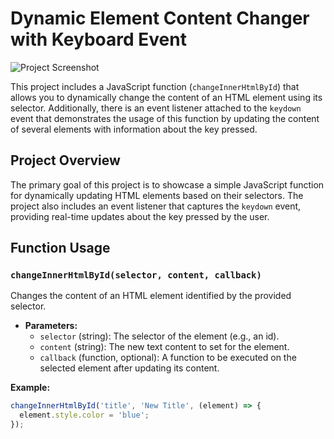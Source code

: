 # Dynamic Element Content Changer with Keyboard Event
![Project Screenshot](https://s6.uupload.ir/files/screen_shot_1402-10-28_at_22.05.25_hgns.png)

This project includes a JavaScript function (`changeInnerHtmlById`) that allows you to dynamically change the content of an HTML element using its selector. Additionally, there is an event listener attached to the `keydown` event that demonstrates the usage of this function by updating the content of several elements with information about the key pressed.

## Project Overview

The primary goal of this project is to showcase a simple JavaScript function for dynamically updating HTML elements based on their selectors. The project also includes an event listener that captures the `keydown` event, providing real-time updates about the key pressed by the user.

## Function Usage

### `changeInnerHtmlById(selector, content, callback)`

Changes the content of an HTML element identified by the provided selector.

- **Parameters:**
  - `selector` (string): The selector of the element (e.g., an id).
  - `content` (string): The new text content to set for the element.
  - `callback` (function, optional): A function to be executed on the selected element after updating its content.

**Example:**
```javascript
changeInnerHtmlById('title', 'New Title', (element) => {
  element.style.color = 'blue';
});

